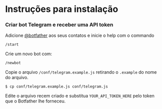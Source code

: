 Instruções para instalação
==========================


### Criar bot Telegram e receber uma API token

Adicione [@botfather][botfather] aos seus contatos e inicie o help com o commando

    /start

Crie um novo bot com:

    /newbot

Copie o arquivo ```/conf/telegram.example.js``` retirando o ```.example``` do nome do arquivo.

    $ cp conf/telegram.example.js conf/telegram.js
    
Edite o arquivo recem criado e substitua ```YOUR_API_TOKEN_HERE``` pelo token que o Botfather lhe forneceu.




[botfather]:https://telegram.me/botfather